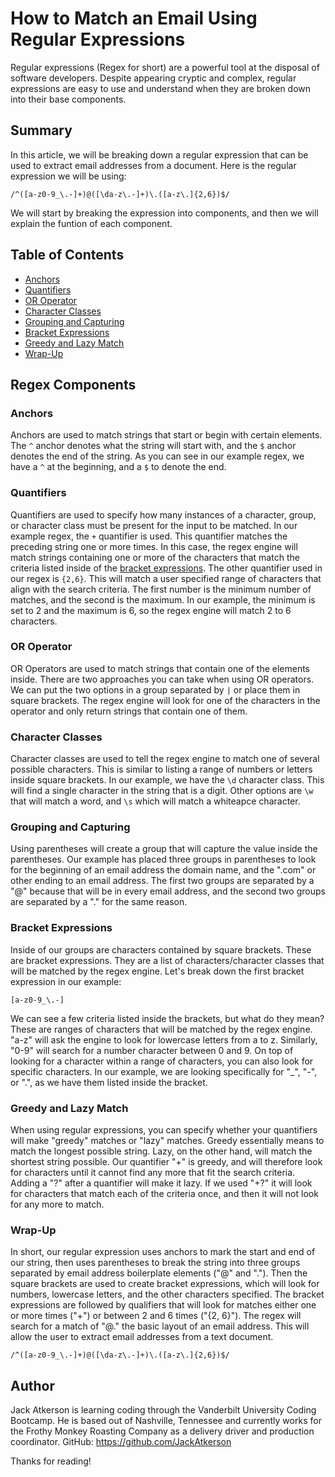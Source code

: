 # How to Match an Email Using Regular Expressions

Regular expressions (Regex for short) are a powerful tool at the disposal of software developers. Despite appearing cryptic and complex, regular expressions are easy to use and understand when they are broken down into their base components.

## Summary

In this article, we will be breaking down a regular expression that can be used to extract email addresses from a document. Here is the regular expression we will be using:
```
/^([a-z0-9_\.-]+)@([\da-z\.-]+)\.([a-z\.]{2,6})$/
```
 We will start by breaking the expression into components, and then we will explain the funtion of each component.

## Table of Contents

- [Anchors](#anchors)
- [Quantifiers](#quantifiers)
- [OR Operator](#or-operator)
- [Character Classes](#character-classes)
- [Grouping and Capturing](#grouping-and-capturing)
- [Bracket Expressions](#bracket-expressions)
- [Greedy and Lazy Match](#greedy-and-lazy-match)
- [Wrap-Up](#wrap-up)

## Regex Components

### Anchors
Anchors are used to match strings that start or begin with certain elements. The ``` ^ ``` anchor denotes what the string will start with, and the ``` $ ``` anchor denotes the end of the string. As you can see in our example regex, we have a ``` ^ ``` at the beginning, and a ``` $ ``` to denote the end.

### Quantifiers
Quantifiers are used to specify how many instances of a character, group, or character class must be present for the input to be matched. In our example regex, the ``` + ``` quantifier is used. This quantifier matches the preceding string one or more times. In this case, the regex engine will match strings containing one or more of the characters that match the criteria listed inside of the [bracket expressions](#bracket-expressions). The other quantifier used in our regex is ```{2,6}```. This will match a user specified range of characters that align with the search criteria. The first number is the minimum number of matches, and the second is the maximum. In our example, the minimum is set to 2 and the maximum is 6, so the regex engine will match 2 to 6 characters.

### OR Operator
OR Operators are used to match strings that contain one of the elements inside. There are two approaches you can take when using OR operators. We can put the two options in a group separated by ```|``` or place them in square brackets. The regex engine will look for one of the characters in the operator and only return strings that contain one of them.

### Character Classes
Character classes are used to tell the regex engine to match one of several possible characters. This is similar to listing a range of numbers or letters inside square brackets. In our example, we have the ```\d``` character class. This will find a single character in the string that is a digit. Other options are ```\w``` that will match a word, and ```\s``` which will match a whiteapce character.

### Grouping and Capturing
Using parentheses will create a group that will capture the value inside the parentheses. Our example has placed three groups in parentheses to look for the beginning of an email address the domain name, and the ".com" or other ending to an email address. The first two groups are separated by a "@" because that will be in every email address, and the second two groups are separated by a "." for the same reason.

### Bracket Expressions
Inside of our groups are characters contained by square brackets. These are bracket expressions. They are a list of characters/character classes that will be matched by the regex engine. Let's break down the first bracket expression in our example:
```
[a-z0-9_\.-]
```
We can see a few criteria listed inside the brackets, but what do they mean? These are ranges of characters that will be matched by the regex engine. "a-z" will ask the engine to look for lowercase letters from a to z. Similarly, "0-9" will search for a number character between 0 and 9. On top of looking for a character within a range of characters, you can also look for specific characters. In our example, we are looking specifically for "_", "-", or ".", as we have them listed inside the bracket.

### Greedy and Lazy Match
When using regular expressions, you can specify whether your quantifiers will make "greedy" matches or "lazy" matches. Greedy essentially means to match the longest possible string. Lazy, on the other hand, will match the shortest string possible. Our quantifier "+" is greedy, and will therefore look for characters until it cannot find any more that fit the search criteria. Adding a "?" after a quantifier will make it lazy. If we used "+?" it will look for characters that match each of the criteria once, and then it will not look for any more to match.

### Wrap-Up
In short, our regular expression uses anchors to mark the start and end of our string, then uses parentheses to break the string into three groups separated by email address boilerplate elements ("@" and "."). Then the square brackets are used to create bracket expressions, which will look for numbers, lowercase letters, and the other characters specified. The bracket expressions are followed by qualifiers that will look for matches either one or more times ("+") or between 2 and 6 times ("{2, 6}"). The regex will search for a match of "<string>@<string>.<string>" the basic layout of an email address. This will allow the user to extract email addresses from a text document.
```
/^([a-z0-9_\.-]+)@([\da-z\.-]+)\.([a-z\.]{2,6})$/
```

## Author
Jack Atkerson is learning coding through the Vanderbilt University Coding Bootcamp. He is based out of Nashville, Tennessee and currently works for the Frothy Monkey Roasting Company as a delivery driver and production coordinator. 
GitHub: https://github.com/JackAtkerson

Thanks for reading!